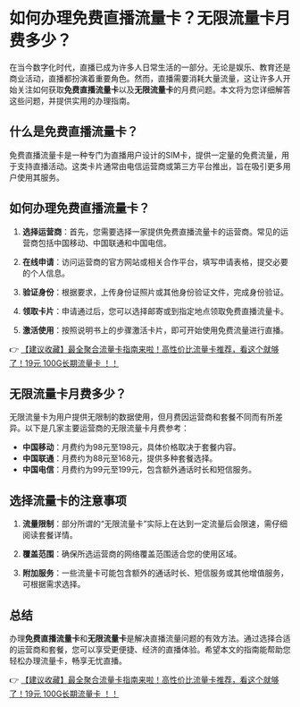 # 如何办理免费直播流量卡？无限流量卡月费多少？

在当今数字化时代，直播已成为许多人日常生活的一部分。无论是娱乐、教育还是商业活动，直播都扮演着重要角色。然而，直播需要消耗大量流量，这让许多人开始关注如何获取**免费直播流量卡**以及**无限流量卡**的月费问题。本文将为您详细解答这些问题，并提供实用的办理指南。

## 什么是免费直播流量卡？

免费直播流量卡是一种专门为直播用户设计的SIM卡，提供一定量的免费流量，用于支持直播活动。这类卡片通常由电信运营商或第三方平台推出，旨在吸引更多用户使用其服务。

## 如何办理免费直播流量卡？

1. **选择运营商**：首先，您需要选择一家提供免费直播流量卡的运营商。常见的运营商包括中国移动、中国联通和中国电信。

2. **在线申请**：访问运营商的官方网站或相关合作平台，填写申请表格，提交必要的个人信息。

3. **验证身份**：根据要求，上传身份证照片或其他身份验证文件，完成身份验证。

4. **领取卡片**：申请通过后，您可以选择邮寄或到指定地点领取免费直播流量卡。

5. **激活使用**：按照说明书上的步骤激活卡片，即可开始使用免费流量进行直播。

👉 [【建议收藏】最全聚合流量卡指南来啦！高性价比流量卡推荐，看这个就够了！19元 100G长期流量卡 ！！](https://bit.ly/Liuliangka)

## 无限流量卡月费多少？

无限流量卡为用户提供无限制的数据使用，但月费因运营商和套餐不同而有所差异。以下是几家主要运营商的无限流量卡月费参考：

- **中国移动**：月费约为98元至198元，具体价格取决于套餐内容。
- **中国联通**：月费约为88元至168元，提供多种套餐选择。
- **中国电信**：月费约为99元至199元，包含额外通话时长和短信服务。

## 选择流量卡的注意事项

1. **流量限制**：部分所谓的“无限流量卡”实际上在达到一定流量后会限速，需仔细阅读套餐详情。

2. **覆盖范围**：确保所选运营商的网络覆盖范围适合您的使用区域。

3. **附加服务**：一些流量卡可能包含额外的通话时长、短信服务或其他增值服务，可根据需求选择。

## 总结

办理**免费直播流量卡**和**无限流量卡**是解决直播流量问题的有效方法。通过选择合适的运营商和套餐，您可以享受更便捷、经济的直播体验。希望本文的指南能帮助您轻松办理流量卡，畅享无忧直播。

👉 [【建议收藏】最全聚合流量卡指南来啦！高性价比流量卡推荐，看这个就够了！19元 100G长期流量卡 ！！](https://bit.ly/Liuliangka)